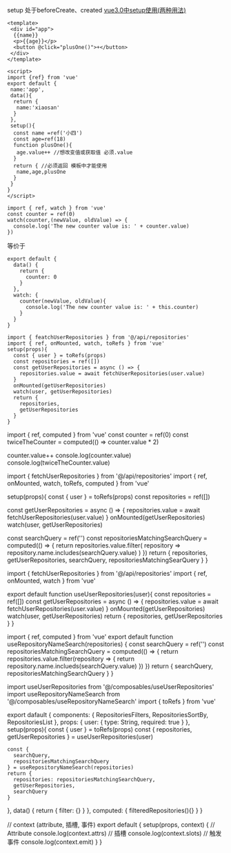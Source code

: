 setup 处于beforeCreate、created
[vue3.0中setup使用(两种用法)](https://www.jb51.net/article/201199.htm)
```
<template>
 <div id="app">
  {{name}}
  <p>{{age}}</p>
  <button @click="plusOne()">+</button>
 </div>
</template>
  
<script>
import {ref} from 'vue'
export default {
 name:'app',
 data(){
  return {
   name:'xiaosan'
  }
 },
 setup(){
  const name =ref('小四')
  const age=ref(18)
  function plusOne(){
   age.value++ //想改变值或获取值 必须.value
  }
  return { //必须返回 模板中才能使用
   name,age,plusOne
  }
 }
}
</script>
```


```
import { ref, watch } from 'vue'
const counter = ref(0)
watch(counter,(newValue, oldValue) => {
  console.log('The new counter value is: ' + counter.value)
})
```
等价于
```
export default {
  data() {
    return {
      counter: 0
    }
  },
  watch: {
    counter(newValue, oldValue){
      console.log('The new counter value is: ' + this.counter)
    }
  }
}
```


```
import { featchUserRepositories } from '@/api/repositories'
import { ref, onMounted, watch, toRefs } from 'vue'
setup(props){
  const { user } = toRefs(props)
  const repositories = ref([])
  const getUserRepositories = async () => {
    repositories.value = await fetchUserRepositories(user.value)
  }
  onMounted(getUserRepositories)
  watch(user, getUserRepositories)
  return {
    repositories,
    getUserRepositories
  }
}

```

import { ref, computed } from 'vue'
const counter = ref(0)
const twiceTheCounter = computed(() => counter.value * 2)

counter.value++
console.log(counter.value)
console.log(twiceTheCounter.value)





import { fetchUserRepositories } from '@/api/repositories'
import { ref, onMounted, watch, toRefs, computed } from 'vue'

setup(props){
  const { user } = toRefs(props)
  const repositories = ref([])

  const getUserRepositories = async () => {
    repositories.value = await fetchUserRepositories(user.value)
  }
  onMounted(getUserRepositories)
  watch(user, getUserRepositories)

  const searchQuery = ref('')
  const repositoriesMatchingSearchQuery = computed(() => {
    return repositories.value.filter(
      repository => repository.name.includes(searchQuery.value)
    )
  })
  return {
    repositories,
    getUserRepositories,
    searchQuery,
    repositoriesMatchingSearQuery
  }
}







import { fetchUserRepositories } from '@/api/repositories'
import { ref, onMounted, watch } from 'vue'

export default function useUserRepositories(user){
  const repositories = ref([])
  const getUserRepositories = async () => {
    repositories.value = await fetchUserRepositories(user.value)
  }
  onMounted(getUserRepositories)
  watch(user, getUserRepositories)
  return {
    repositories,
    getUserRepositories
  }
}


import { ref, computed } from 'vue'
export default function useRepositoryNameSearch(repositories) {
  const searchQuery = ref('')
  const repositoriesMatchingSearchQuery = computed(() => {
    return repositories.value.filter(repository => {
      return repository.name.inclueds(searchQuery.value)
    })
  })
  return {
    searchQuery,
    repositoriesMatchingSearchQuery
  }
}


import useUserRepositories from '@/composables/useUserRepositories'
import useRepositoryNameSearch from '@/composables/useRepositoryNameSearch'
import { toRefs } from 'vue'

export dafault {
  components: {
    RepositoriesFilters,
    RepositoriesSortBy,
    RepositoriesList
  },
  props: {
    user: {
      type: String,
      required: true
    }
  },
  setup(props){
    const { user } = toRefs(props)
    const { repositories, getUserRepositories } = useUserRepositories(user)

    const {
      searchQuery,
      repositoriesMatchingSearchQuery
    } = useRepositoryNameSearch(repositories)
    return {
      repositories: repositoriesMatchingSearchQuery,
      getUserRepositories,
      searchQuery
    }
  },
  data() {
    return {
      filter: {}
    }
  },
  computed: {
    filteredRepositories(){}
  }
}



// context (attribute, 插槽, 事件)
export default {
  setup(props, context) {
    // Attribute
    console.log(context.attrs)
    // 插槽
    console.log(context.slots)
    // 触发事件
    console.log(context.emit)
  }
}